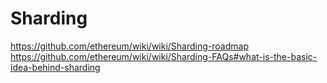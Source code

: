 # Sharding


https://github.com/ethereum/wiki/wiki/Sharding-roadmap
https://github.com/ethereum/wiki/wiki/Sharding-FAQs#what-is-the-basic-idea-behind-sharding
